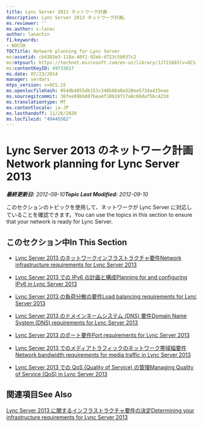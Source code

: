 ```yaml
---
title: Lync Server 2013 ネットワーク計画
description: Lync Server 2013 ネットワーク計画。
ms.reviewer: ''
ms.author: v-lanac
author: lanachin
f1.keywords:
- NOCSH
TOCTitle: Network planning for Lync Server
ms:assetid: cb4383e3-118a-40f2-92eb-d723c5b037c2
ms:mtpsurl: https://technet.microsoft.com/en-us/library/JJ721883(v=OCS.15)
ms:contentKeyID: 49733817
ms.date: 07/23/2014
manager: serdars
mtps_version: v=OCS.15
ms.openlocfilehash: 054db4855db153c346b88a0a320ee5734a415eae
ms.sourcegitcommit: 36fee89bb887bea4f18b19f17a8c69daf5bc423d
ms.translationtype: MT
ms.contentlocale: ja-JP
ms.lasthandoff: 11/26/2020
ms.locfileid: "49445562"
---
```

# <a name="network-planning-for-lync-server-2013"></a><span data-ttu-id="4f025-103">Lync Server 2013 のネットワーク計画</span><span class="sxs-lookup"><span data-stu-id="4f025-103">Network planning for Lync Server 2013</span></span>

<div data-xmlns="http://www.w3.org/1999/xhtml">

<div class="topic" data-xmlns="http://www.w3.org/1999/xhtml" data-msxsl="urn:schemas-microsoft-com:xslt" data-cs="https://msdn.microsoft.com/">

<div data-asp="https://msdn2.microsoft.com/asp">



</div>

<div id="mainSection">

<div id="mainBody"><span data-ttu-id="4f025-104">

<span> </span></span><span class="sxs-lookup"><span data-stu-id="4f025-104">

<span> </span></span></span>

<span data-ttu-id="4f025-105">_**最終更新日:** 2012-09-10_</span><span class="sxs-lookup"><span data-stu-id="4f025-105">_**Topic Last Modified:** 2012-09-10_</span></span>

<span data-ttu-id="4f025-106">このセクションのトピックを使用して、ネットワークが Lync Server に対応していることを確認できます。</span><span class="sxs-lookup"><span data-stu-id="4f025-106">You can use the topics in this section to ensure that your network is ready for Lync Server.</span></span>

<div>

## <a name="in-this-section"></a><span data-ttu-id="4f025-107">このセクション中</span><span class="sxs-lookup"><span data-stu-id="4f025-107">In This Section</span></span>

  - [<span data-ttu-id="4f025-108">Lync Server 2013 のネットワークインフラストラクチャ要件</span><span class="sxs-lookup"><span data-stu-id="4f025-108">Network infrastructure requirements for Lync Server 2013</span></span>](lync-server-2013-network-infrastructure-requirements.md)

  - [<span data-ttu-id="4f025-109">Lync Server 2013 での IPv6 の計画と構成</span><span class="sxs-lookup"><span data-stu-id="4f025-109">Planning for and configuring IPv6 in Lync Server 2013</span></span>](lync-server-2013-planning-for-and-configuring-ipv6.md)

  - [<span data-ttu-id="4f025-110">Lync Server 2013 の負荷分散の要件</span><span class="sxs-lookup"><span data-stu-id="4f025-110">Load balancing requirements for Lync Server 2013</span></span>](lync-server-2013-load-balancing-requirements.md)

  - [<span data-ttu-id="4f025-111">Lync Server 2013 のドメインネームシステム (DNS) 要件</span><span class="sxs-lookup"><span data-stu-id="4f025-111">Domain Name System (DNS) requirements for Lync Server 2013</span></span>](lync-server-2013-domain-name-system-dns-requirements.md)

  - [<span data-ttu-id="4f025-112">Lync Server 2013 のポート要件</span><span class="sxs-lookup"><span data-stu-id="4f025-112">Port requirements for Lync Server 2013</span></span>](lync-server-2013-port-requirements.md)

  - [<span data-ttu-id="4f025-113">Lync Server 2013 でのメディアトラフィックのネットワーク帯域幅要件</span><span class="sxs-lookup"><span data-stu-id="4f025-113">Network bandwidth requirements for media traffic in Lync Server 2013</span></span>](lync-server-2013-network-bandwidth-requirements-for-media-traffic.md)

  - [<span data-ttu-id="4f025-114">Lync Server 2013 での QoS (Quality of Service) の管理</span><span class="sxs-lookup"><span data-stu-id="4f025-114">Managing Quality of Service (QoS) in Lync Server 2013</span></span>](lync-server-2013-managing-quality-of-service-qos.md)

</div>

<div>

## <a name="see-also"></a><span data-ttu-id="4f025-115">関連項目</span><span class="sxs-lookup"><span data-stu-id="4f025-115">See Also</span></span>


[<span data-ttu-id="4f025-116">Lync Server 2013 に関するインフラストラクチャ要件の決定</span><span class="sxs-lookup"><span data-stu-id="4f025-116">Determining your infrastructure requirements for Lync Server 2013</span></span>](lync-server-2013-determining-your-infrastructure-requirements.md)  
  

<span data-ttu-id="4f025-117"></div>

</div>

<span> </span>

</div>

</div>

</span><span class="sxs-lookup"><span data-stu-id="4f025-117"></div>

</div>

<span> </span>

</div>

</div>

</span></span></div>

